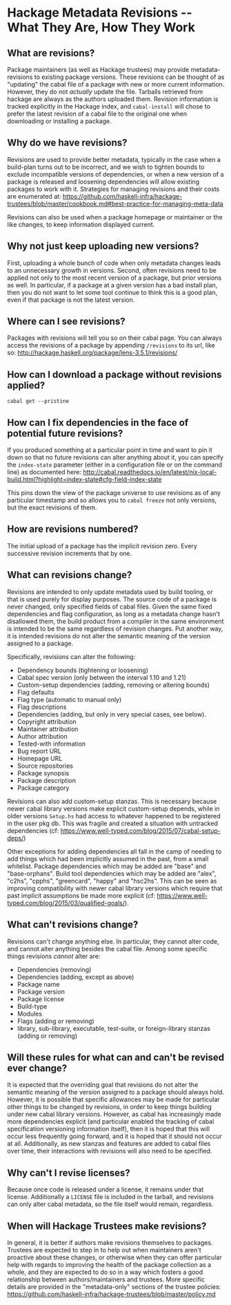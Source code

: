 # Hackage Metadata Revisions -- What They Are, How They Work

## What are revisions?

Package maintainers (as well as Hackage trustees) may provide metadata-revisions to existing package versions. These revisions can be thought of as "updating" the cabal file of a package with new or more current information. However, they do not _actually_ update the file. Tarballs retrieved from hackage are always as the authors uploaded them. Revision information is tracked explicitly in the Hackage index, and `cabal-install` will chose to prefer the latest revision of a cabal file to the original one when downloading or installing a package.

## Why do we have revisions?

Revisions are used to provide better metadata, typically in the case when a build-plan turns out to be incorrect, and we wish to tighten bounds to exclude incompatible versions of dependencies, or when a new version of a package is released and loosening dependencies will allow existing packages to work with it. Strategies for managing revisions and their costs are enumerated at: https://github.com/haskell-infra/hackage-trustees/blob/master/cookbook.md#best-practice-for-managing-meta-data

Revisions can also be used when a package homepage or maintainer or the like changes, to keep information displayed current.

## Why not just keep uploading new versions?

First, uploading a whole bunch of code when only metadata changes leads to an unnecessary growth in versions. Second, often revisions need to be applied not only to the most recent version of a package, but prior versions as well. In particular, if a package at a given version has a bad install plan, then you do not want to let some tool continue to think this is a good plan, even if that package is not the latest version.

## Where can I see revisions?

Packages with revisions will tell you so on their cabal page. You can always access the revisions of a package by appending `/revisions` to its url, like so: http://hackage.haskell.org/package/lens-3.5.1/revisions/

## How can I download a package without revisions applied?

`cabal get --pristine`

## How can I fix dependencies in the face of potential future revisions?

If you produced something at a particular point in time and want to pin it down so that no future revisions can alter anything about it, you can specify the `index-state` parameter (either in a configuration file or on the command line) as documented here: http://cabal.readthedocs.io/en/latest/nix-local-build.html?highlight=index-state#cfg-field-index-state

This pins down the view of the package universe to use revisions as of any particular timestamp and so allows you to `cabal freeze` not only versions, but the exact revisions of them.

## How are revisions numbered?

The initial upload of a package has the implicit revision zero. Every successive revision increments that by one. 

## What can revisions change?

Revisions are intended to only update metadata used by build tooling, or that is used purely for display purposes. The source code of a package is never changed, only specified fields of cabal files. Given the same fixed dependencies and flag configuration, as long as a metadata change hasn't disallowed them, the build product from a compiler in the same environment is intended to be the same regardless of revision changes. Put another way, it is intended revisions do not alter the semantic meaning of the version assigned to a package. 

Specifically, revisions can alter the following:

* Dependency bounds (tightening or loosening)
* Cabal spec version (only between the interval 1.10 and 1.21)
* Custom-setup dependencies (adding, removing or altering bounds)
* Flag defaults
* Flag type (automatic to manual only)
* Flag descriptions
* Dependencies (adding, but only in very special cases, see below).
* Copyright attribution
* Maintainer attribution
* Author attribution
* Tested-with information
* Bug report URL
* Homepage URL
* Source repositories
* Package synopsis
* Package description
* Package category

Revisions can also add custom-setup stanzas. This is necessary because newer cabal library versions make explicit custom-setup depends, while in older versions `Setup.hs` had access to whatever happened to be registered in the user pkg db. This was fragile and created a situation with untracked dependencies (cf: https://www.well-typed.com/blog/2015/07/cabal-setup-deps/)

Other exceptions for adding dependencies all fall in the camp of needing to add things which had been implicitly assumed in the past, from a small whitelist. Package dependencies which may be added are "base" and "base-orphans". Build tool dependencies which may be added are "alex", "c2hs", "cpphs", "greencard", "happy" and "hsc2hs". This can be seen as improving compatibility with newer cabal library versions which require that past implicit assumptions be made more explicit (cf: https://www.well-typed.com/blog/2015/03/qualified-goals/).

## What can't revisions change?

Revisions can't change anything else. In particular, they cannot alter code, and cannot alter anything besides the cabal file. Among some specific things revisions _cannot_ alter are:

* Dependencies (removing)
* Dependencies (adding, except as above)
* Package name
* Package version
* Package license
* Build-type
* Modules
* Flags (adding or removing)
* library, sub-library, executable, test-suite, or foreign-library stanzas (adding or removing)

## Will these rules for what can and can't be revised ever change?

It is expected that the overriding goal that revisions do not alter the semantic meaning of the version assigned to a package should always hold. However, it is possible that specific allowances may be made for particular other things to be changed by revisions, in order to keep things building under new cabal library versions. However, as cabal has increasingly made more dependencies explicit (and particular enabled the tracking of cabal specification versioning information itself), then it is hoped that this will occur less frequently going forward, and it is hoped that it should not occur at all. Additionally, as new stanzas and features are added to cabal files over time, their interactions with revisions will also need to be specified.

## Why can't I revise licenses?

Because once code is released under a license, it remains under that license. Additionally a `LICENSE` file is included in the tarball, and revisions can only alter cabal metadata, so the file itself would remain, regardless.

## When will Hackage Trustees make revisions?

In general, it is better if authors make revisions themselves to packages. Trustees are expected to step in to help out when maintainers aren't proactive about these changes, or otherwise when they can offer particular help with regards to improving the health of the package collection as a whole, and they are expected to do so in a way which fosters a good relationship between authors/maintainers and trustees. More specific details are provided in the "metadata-only" sections of the trustee policies: https://github.com/haskell-infra/hackage-trustees/blob/master/policy.md
